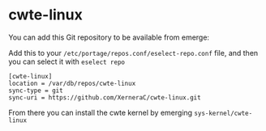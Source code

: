 # cwte-linux

You can add this Git repository to be available from emerge:

Add this to your `/etc/portage/repos.conf/eselect-repo.conf` file, and then you can select it with `eselect repo`
```
[cwte-linux]
location = /var/db/repos/cwte-linux
sync-type = git
sync-uri = https://github.com/XerneraC/cwte-linux.git
```

From there you can install the cwte kernel by emerging `sys-kernel/cwte-linux`

